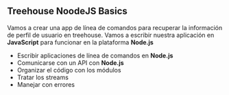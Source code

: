 ## Treehouse NoodeJS Basics

Vamos a crear una app de línea de comandos para recuperar la información de perfil de usuario en treehouse. Vamos a escribir nuestra aplicación en **JavaScript** para funcionar en la plataforma **Node.js**

* Escribir aplicaciones de línea de comandos en **Node.js**
* Comunicarse con un API con **Node.js**
* Organizar el código con los módulos
* Tratar los streams
* Manejar con errores